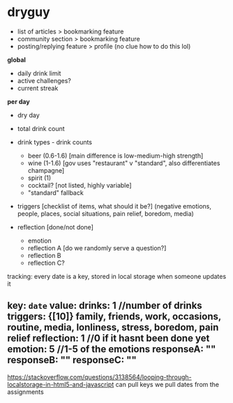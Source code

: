 # dryguy 

* list of articles > bookmarking feature
* community section > bookmarking feature
* posting/replying feature > profile (no clue how to do this lol)

**global**
* daily drink limit
* active challenges?
* current streak

**per day**
* dry day

* total drink count
* drink types - drink counts
    * beer (0.6-1.6) [main difference is low-medium-high strength]
    * wine (1-1.6) [gov uses "restaurant" v "standard", also differentiates champagne]
    * spirit (1)
    * cocktail? [not listed, highly variable]
    * "standard" fallback
* triggers [checklist of items, what should it be?] (negative emotions, people, places, social situations, pain relief, boredom, media)

* reflection [done/not done]
    * emotion
    * reflection A [do we randomly serve a question?]
    * reflection B
    * reflection C?

tracking:
every date is a key, stored in local storage when someone updates it

key: `date`
value:
    drinks: 1 //number of drinks  
    triggers: {[10]} family, friends, work, occasions, routine, media, lonliness, stress, boredom, pain relief
    reflection: 1 //0 if it hasnt been done yet
    emotion: 5 //1-5 of the emotions
    responseA: ""
    responseB: ""
    responseC: ""
---

https://stackoverflow.com/questions/3138564/looping-through-localstorage-in-html5-and-javascript
can pull keys
we pull dates from the assignments